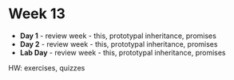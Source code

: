 # Week 13

* **Day 1** - review week - this, prototypal inheritance, promises
* **Day 2** - review week - this, prototypal inheritance, promises
* **Lab Day** - review week - this, prototypal inheritance, promises

HW: exercises, quizzes